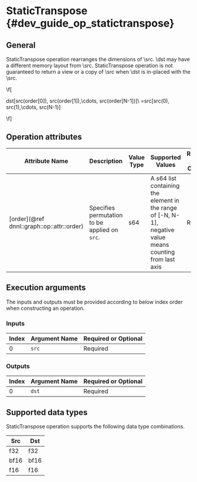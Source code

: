 # StaticTranspose {#dev_guide_op_statictranspose}

## General

StaticTranspose operation rearranges the dimensions of \src. \dst may have a
different memory layout from \src. StaticTranspose operation is not guaranteed
to return a view or a copy of \src when \dst is in-placed with the \src.

\f[

dst[src(order[0]), src(order[1]),\cdots, src(order[N-1])]\ =src[src(0), src(1),\cdots, src(N-1)]

\f]

## Operation attributes

Attribute Name | Description | Value Type |Supported Values | Required or Optional
-- | -- | --| --|--
[order](@ref dnnl::graph::op::attr::order) | Specifies permutation to be applied on `src`. |s64 |A s64 list containing the element in the range of [-N, N-1], negative value means counting from last axis | Required

## Execution arguments

The inputs and outputs must be provided according to below index order when
constructing an operation.

### Inputs

| Index | Argument Name | Required or Optional |
| ----- | ------------- | -------------------- |
| 0     | `src`       | Required             |

### Outputs

| Index | Argument Name | Required or Optional |
| ----- | ------------- | -------------------- |
| 0     | `dst`       | Required             |

## Supported data types

StaticTranspose operation supports the following data type combinations.

| Src  | Dst |
| ---- | ------- |
| f32  | f32     |
| bf16 | bf16    |
| f16  | f16     |
